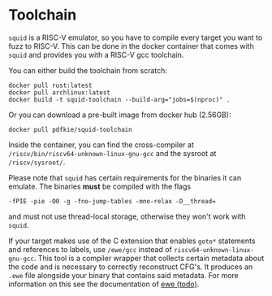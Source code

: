 # Toolchain

`squid` is a RISC-V emulator, so you have to compile every target you want to fuzz to RISC-V.
This can be done in the docker container that comes with `squid` and provides you with a RISC-V gcc toolchain.

You can either build the toolchain from scratch:
```
docker pull rust:latest
docker pull archlinux:latest
docker build -t squid-toolchain --build-arg="jobs=$(nproc)" .
```

Or you can download a pre-built image from docker hub (2.56GB):
```
docker pull pdfkie/squid-toolchain
```

Inside the container, you can find the cross-compiler at `/riscv/bin/riscv64-unknown-linux-gnu-gcc` and the sysroot at
`/riscv/sysroot/`.

Please note that `squid` has certain requirements for the binaries it can emulate.
The binaries __must__ be compiled with the flags
```
-fPIE -pie -O0 -g -fno-jump-tables -mno-relax -D__thread=
```
and must not use thread-local storage, otherwise they won't work with `squid`.

If your target makes use of the C extension that enables `goto*` statements and references to labels,
use `/ewe/gcc` instead of `riscv64-unknown-linux-gnu-gcc`.
This tool is a compiler wrapper that collects certain metadata about the code and is necessary to
correctly reconstruct CFG's. It produces an `.ewe` file alongside your binary that contains said metadata.
For more information on this see the documentation of [ewe (todo)]().

